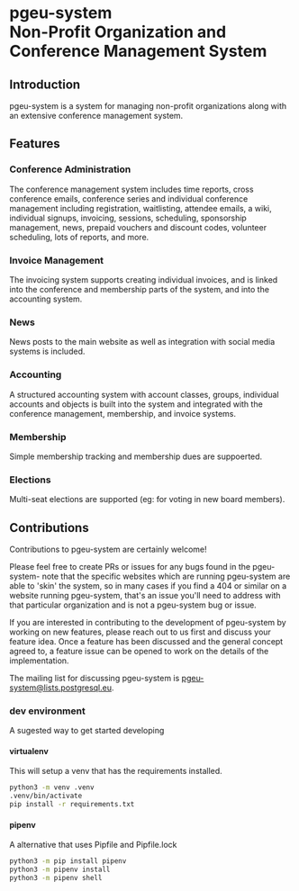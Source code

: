 # pgeu-system <br/> Non-Profit Organization and Conference Management System

## Introduction

pgeu-system is a system for managing non-profit organizations along with an
extensive conference management system.

## Features

### Conference Administration

The conference management system includes time reports, cross conference emails,
conference series and individual conference management including registration,
waitlisting, attendee emails, a wiki, individual signups, invoicing, sessions,
scheduling, sponsorship management, news, prepaid vouchers and discount codes,
volunteer scheduling, lots of reports, and more.

### Invoice Management

The invoicing system supports creating individual invoices, and is linked into
the conference and membership parts of the system, and into the accounting
system.

### News

News posts to the main website as well as integration with social media systems
is included.

### Accounting

A structured accounting system with account classes, groups, individual accounts
and objects is built into the system and integrated with the conference management,
membership, and invoice systems.

### Membership

Simple membership tracking and membership dues are suppoerted.

### Elections

Multi-seat elections are supported (eg: for voting in new board members).

## Contributions

Contributions to pgeu-system are certainly welcome!

Please feel free to create PRs or issues for any bugs found in the pgeu-system-
note that the specific websites which are running pgeu-system are able to 'skin'
the system, so in many cases if you find a 404 or similar on a website running
pgeu-system, that's an issue you'll need to address with that particular organization
and is not a pgeu-system bug or issue.

If you are interested in contributing to the development of pgeu-system by
working on new features, please reach out to us first and discuss your feature
idea.  Once a feature has been discussed and the general concept agreed to, a
feature issue can be opened to work on the details of the implementation.

The mailing list for discussing pgeu-system is <pgeu-system@lists.postgresql.eu>.

### dev environment

A sugested way to get started developing

#### virtualenv

This will setup a venv that has the requirements installed.

```sh
python3 -m venv .venv
.venv/bin/activate
pip install -r requirements.txt
```

#### pipenv

A alternative that uses Pipfile and Pipfile.lock

```sh
python3 -m pip install pipenv
python3 -m pipenv install
python3 -m pipenv shell
```
